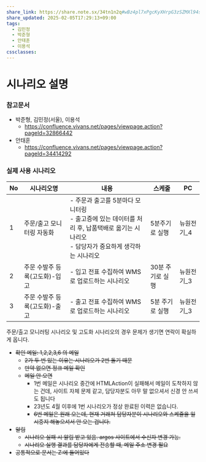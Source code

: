```yaml
---
share_link: https://share.note.sx/34tn1n2q#wBz4pl7xPgcKyXHrpG3zSZMXl94siPDwELwWYaQ0yvc
share_updated: 2025-02-05T17:29:13+09:00
tags:
  - 김민정
  - 박준형
  - 안태훈
  - 이용석
cssclasses: 
---
```

# 시나리오 설명
### 참고문서
- 박준형, 김민정(서울), 이용석
	- https://confluence.vivans.net/pages/viewpage.action?pageId=32866442
- 안태훈
	- https://confluence.vivans.net/pages/viewpage.action?pageId=34414292

### 실제 사용 시나리오

| No  | 시나리오명             | 내용                                                                                  | 스케줄        | PC     |
| --- | ----------------- | ----------------------------------------------------------------------------------- | ---------- | ------ |
| 1   | 주문/출고 모니터링 자동화    | - 주문과 출고를 5분마다 모니터링<br>- 출고증에 있는 데이터를 처리 후, 납품택배로 옮기는 시나리오<br>- 담당자가 중요하게 생각하는 시나리오 | 5분주기로 실행   | 뉴원전기_4 |
| 2   | 주문 수발주 등록(고도화)-입고 | - 입고 전표 수집하여 WMS로 업로드하는 시나리오                                                        | 30분 주기로 실행 | 뉴원전기_3 |
| 3   | 주문 수발주 등록(고도화)-출고 | - 출고 전표 수집하여 WMS로 업로드하는 시나리오                                                        | 5분 주기로 실행  | 뉴원전기_3 |
주문/출고 모니러팅 시나리오 및  고도화 시나리오의 경우 문제가 생기면 연락이 확실하게 옵니다. 

- ~~확인 메일: 1,2,2,3,6 의 메일~~
    - ~~2가 두 번 있는 이유는 시나리오가 2번 돌기 때문~~
    - ~~만약 없으면 정크 메일 확인~~
    - ~~메일 안 오면~~
        - 1번 메일은 시나리오 중간에 HTMLAction이 실패해서 메일이 도착하지 않는 건데, 사이트 자체 문제 같고, 담당자분도 아무 말 없으셔서 신경 안 쓰셔도 됩니다
        - 23년도 4월 이후에 1번 시나리오가 정상 완료된 이력은 없습니다.
        - ~~6번 메일은 원래 오는데, 현재 거래처 담당자분이 시나리오와 스케줄을 일시중지 해놓으셔서 안 오는 겁니다.~~
- ~~알림~~
    - ~~시나리오 실패 시 알림 받고 있음. argos 사이트에서 수신자 변경 가능.~~
    - ~~시나리오 실행 결과를 담당자에게 전송할 때, 메일 주소 변경 필요~~
- ~~공통적으로 문서는 Z:에 들어있다~~

